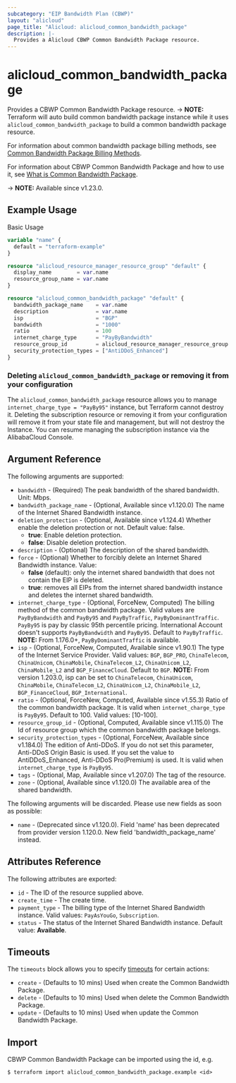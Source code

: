 ```yaml
---
subcategory: "EIP Bandwidth Plan (CBWP)"
layout: "alicloud"
page_title: "Alicloud: alicloud_common_bandwidth_package"
description: |-
  Provides a Alicloud CBWP Common Bandwidth Package resource.
---
```


# alicloud_common_bandwidth_package

Provides a CBWP Common Bandwidth Package resource. -> **NOTE:** Terraform will auto build common bandwidth package instance while it uses `alicloud_common_bandwidth_package` to build a common bandwidth package resource.

For information about common bandwidth package billing methods, see [Common Bandwidth Package Billing Methods](https://www.alibabacloud.com/help/doc-detail/67459.html).

For information about CBWP Common Bandwidth Package and how to use it, see [What is Common Bandwidth Package](https://www.alibabacloud.com/help/en/eip-bandwidth-plan).

-> **NOTE:** Available since v1.23.0.

## Example Usage

Basic Usage

```terraform
variable "name" {
  default = "terraform-example"
}

resource "alicloud_resource_manager_resource_group" "default" {
  display_name        = var.name
  resource_group_name = var.name
}

resource "alicloud_common_bandwidth_package" "default" {
  bandwidth_package_name    = var.name
  description               = var.name
  isp                       = "BGP"
  bandwidth                 = "1000"
  ratio                     = 100
  internet_charge_type      = "PayByBandwidth"
  resource_group_id         = alicloud_resource_manager_resource_group.default.id
  security_protection_types = ["AntiDDoS_Enhanced"]
}
```

### Deleting `alicloud_common_bandwidth_package` or removing it from your configuration

The `alicloud_common_bandwidth_package` resource allows you to manage  `internet_charge_type = "PayBy95"`  instance, but Terraform cannot destroy it.
Deleting the subscription resource or removing it from your configuration will remove it from your state file and management, but will not destroy the Instance.
You can resume managing the subscription instance via the AlibabaCloud Console.

## Argument Reference

The following arguments are supported:
* `bandwidth` - (Required) The peak bandwidth of the shared bandwidth. Unit: Mbps.
* `bandwidth_package_name` - (Optional, Available since v1.120.0) The name of the Internet Shared Bandwidth instance.
* `deletion_protection` - (Optional, Available since v1.124.4) Whether enable the deletion protection or not. Default value: false.
  - **true**: Enable deletion protection.
  - **false**: Disable deletion protection.
* `description` - (Optional) The description of the shared bandwidth.
* `force` - (Optional) Whether to forcibly delete an Internet Shared Bandwidth instance. Value:
  - **false** (default): only the internet shared bandwidth that does not contain the EIP is deleted.
  - **true**: removes all EIPs from the internet shared bandwidth instance and deletes the internet shared bandwidth.
* `internet_charge_type` - (Optional, ForceNew, Computed) The billing method of the common bandwidth package. Valid values are `PayByBandwidth` and `PayBy95` and `PayByTraffic`, `PayByDominantTraffic`. `PayBy95` is pay by classic 95th percentile pricing. International Account doesn't supports `PayByBandwidth` and `PayBy95`. Default to `PayByTraffic`. **NOTE:** From 1.176.0+, `PayByDominantTraffic` is available.
* `isp` - (Optional, ForceNew, Computed, Available since v1.90.1) The type of the Internet Service Provider. Valid values: `BGP`, `BGP_PRO`, `ChinaTelecom`, `ChinaUnicom`, `ChinaMobile`, `ChinaTelecom_L2`, `ChinaUnicom_L2`, `ChinaMobile_L2` and `BGP_FinanceCloud`. Default to `BGP`. **NOTE:** From version 1.203.0, isp can be set to `ChinaTelecom`, `ChinaUnicom`, `ChinaMobile`, `ChinaTelecom_L2`, `ChinaUnicom_L2`, `ChinaMobile_L2`, `BGP_FinanceCloud`, `BGP_International`.
* `ratio` - (Optional, ForceNew, Computed, Available since v1.55.3) Ratio of the common bandwidth package. It is valid when `internet_charge_type` is `PayBy95`. Default to 100. Valid values: [10-100].
* `resource_group_id` - (Optional, Computed, Available since v1.115.0) The Id of resource group which the common bandwidth package belongs.
* `security_protection_types` - (Optional, ForceNew, Available since v1.184.0) The edition of Anti-DDoS. If you do not set this parameter, Anti-DDoS Origin Basic is used. If you set the value to AntiDDoS_Enhanced, Anti-DDoS Pro(Premium) is used. It is valid when `internet_charge_type` is `PayBy95`.
* `tags` - (Optional, Map, Available since v1.207.0) The tag of the resource.
* `zone` - (Optional, Available since v1.120.0) The available area of the shared bandwidth.

The following arguments will be discarded. Please use new fields as soon as possible:
* `name` - (Deprecated since v1.120.0). Field 'name' has been deprecated from provider version 1.120.0. New field 'bandwidth_package_name' instead.

## Attributes Reference

The following attributes are exported:
* `id` - The ID of the resource supplied above.
* `create_time` - The create time.
* `payment_type` - The billing type of the Internet Shared Bandwidth instance. Valid values: `PayAsYouGo`, `Subscription`.
* `status` - The status of the Internet Shared Bandwidth instance. Default value: **Available**.

## Timeouts

The `timeouts` block allows you to specify [timeouts](https://www.terraform.io/docs/configuration-0-11/resources.html#timeouts) for certain actions:
* `create` - (Defaults to 10 mins) Used when create the Common Bandwidth Package.
* `delete` - (Defaults to 10 mins) Used when delete the Common Bandwidth Package.
* `update` - (Defaults to 10 mins) Used when update the Common Bandwidth Package.

## Import

CBWP Common Bandwidth Package can be imported using the id, e.g.

```shell
$ terraform import alicloud_common_bandwidth_package.example <id>
```